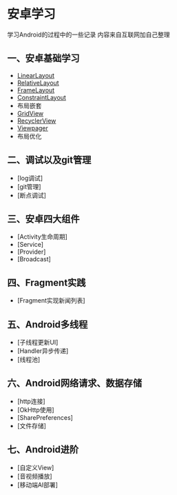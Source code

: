 # 安卓学习
学习Android的过程中的一些记录
内容来自互联网加自己整理
## 一、安卓基础学习


* [LinearLayout](https://github.com/wisdom-pan/android-learning/tree/LinearLayout)
* [RelativeLayout](https://github.com/wisdom-pan/android-learning/tree/RelativeLayout)
* [FrameLayout](https://github.com/wisdom-pan/android-learning/tree/FrameLayout)
* [ConstraintLayout](https://github.com/wisdom-pan/android-learning/tree/ConstrainLayout)
* 布局嵌套
* [GridView](https://github.com/wisdom-pan/android-learning/tree/GridView)
* [RecyclerView](https://github.com/wisdom-pan/android-learning/tree/RecyclerView)
* [Viewpager](https://github.com/wisdom-pan/android-learning/tree/Viewpager)
* 布局优化


## 二、调试以及git管理
* [log调试]
* [git管理]
* [断点调试]


## 三、安卓四大组件

* [Activity生命周期]
* [Service]
* [Provider]
* [Broadcast]

## 四、Fragment实践
* [Fragment实现新闻列表]

## 五、Android多线程
* [子线程更新UI]
* [Handler异步传递]
* [线程池]

## 六、Android网络请求、数据存储
* [http连接]
* [OkHttp使用]
* [SharePreferences]
* [文件存储]

## 七、Android进阶
* [自定义View]
* [音视频播放]
* [移动端AI部署]

